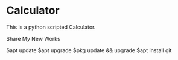 # Calculator
This is a python scripted Calculator.

Share My New Works


$apt update
$apt upgrade
$pkg update && upgrade
$apt install git
